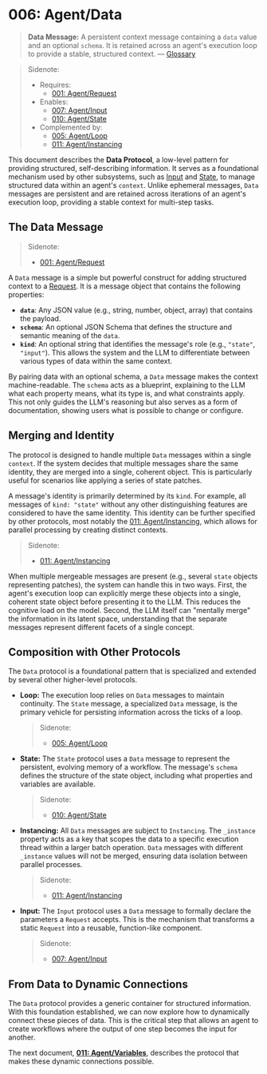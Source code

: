 # 006: Agent/Data

> **Data Message:** A persistent context message containing a `data` value and an optional `schema`. It is retained across an agent's execution loop to provide a stable, structured context. — [Glossary](./000_glossary.md)

> Sidenote:
>
> - Requires:
>   - [001: Agent/Request](./001_agent_request.md)
> - Enables:
>   - [007: Agent/Input](./007_agent_input.md)
>   - [010: Agent/State](./010_agent_state.md)
> - Complemented by:
>   - [005: Agent/Loop](./005_agent_loop.md)
>   - [011: Agent/Instancing](./011_agent_instancing.md)

This document describes the **Data Protocol**, a low-level pattern for providing structured, self-describing information. It serves as a foundational mechanism used by other subsystems, such as [Input](./007_agent_input.md) and [State](./010_agent_state.md), to manage structured data within an agent's `context`. Unlike ephemeral messages, `Data` messages are persistent and are retained across iterations of an agent's execution loop, providing a stable context for multi-step tasks.

## The Data Message

> Sidenote:
>
> - [001: Agent/Request](./001_agent_request.md)

A `Data` message is a simple but powerful construct for adding structured context to a [Request](./001_agent_request.md). It is a message object that contains the following properties:

- **`data`**: Any JSON value (e.g., string, number, object, array) that contains the payload.
- **`schema`**: An optional JSON Schema that defines the structure and semantic meaning of the `data`.
- **`kind`**: An optional string that identifies the message's role (e.g., `"state"`, `"input"`). This allows the system and the LLM to differentiate between various types of data within the same context.

By pairing data with an optional schema, a `Data` message makes the context machine-readable. The `schema` acts as a blueprint, explaining to the LLM what each property means, what its type is, and what constraints apply. This not only guides the LLM's reasoning but also serves as a form of documentation, showing users what is possible to change or configure.

## Merging and Identity

The protocol is designed to handle multiple `Data` messages within a single `context`. If the system decides that multiple messages share the same identity, they are merged into a single, coherent object. This is particularly useful for scenarios like applying a series of state patches.

A message's identity is primarily determined by its `kind`. For example, all messages of `kind: "state"` without any other distinguishing features are considered to have the same identity. This identity can be further specified by other protocols, most notably the [011: Agent/Instancing](./011_agent_instancing.md), which allows for parallel processing by creating distinct contexts.

> Sidenote:
>
> - [011: Agent/Instancing](./011_agent_instancing.md)

When multiple mergeable messages are present (e.g., several `state` objects representing patches), the system can handle this in two ways. First, the agent's execution loop can explicitly merge these objects into a single, coherent state object before presenting it to the LLM. This reduces the cognitive load on the model. Second, the LLM itself can "mentally merge" the information in its latent space, understanding that the separate messages represent different facets of a single concept.

## Composition with Other Protocols

The `Data` protocol is a foundational pattern that is specialized and extended by several other higher-level protocols.

- **Loop:** The execution loop relies on `Data` messages to maintain continuity. The `State` message, a specialized `Data` message, is the primary vehicle for persisting information across the ticks of a loop.

  > Sidenote:
  >
  > - [005: Agent/Loop](./005_agent_loop.md)

- **State:** The `State` protocol uses a `Data` message to represent the persistent, evolving memory of a workflow. The message's `schema` defines the structure of the state object, including what properties and variables are available.

  > Sidenote:
  >
  > - [010: Agent/State](./010_agent_state.md)

- **Instancing:** All `Data` messages are subject to `Instancing`. The `_instance` property acts as a key that scopes the data to a specific execution thread within a larger batch operation. `Data` messages with different `_instance` values will not be merged, ensuring data isolation between parallel processes.

  > Sidenote:
  >
  > - [011: Agent/Instancing](./011_agent_instancing.md)

- **Input:** The `Input` protocol uses a `Data` message to formally declare the parameters a `Request` accepts. This is the mechanism that transforms a static `Request` into a reusable, function-like component.

  > Sidenote:
  >
  > - [007: Agent/Input](./007_agent_input.md)

## From Data to Dynamic Connections

The `Data` protocol provides a generic container for structured information. With this foundation established, we can now explore how to dynamically connect these pieces of data. This is the critical step that allows an agent to create workflows where the output of one step becomes the input for another.

The next document, **[011: Agent/Variables](./011_agent_variables.md)**, describes the protocol that makes these dynamic connections possible.
